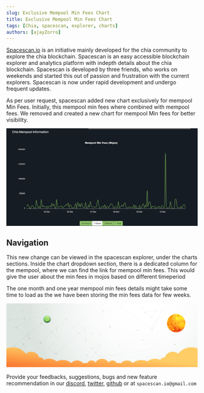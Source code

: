 ```yaml
---
slug: Exclusive Mempool Min Fees Chart
title: Exclusive Mempool Min Fees Chart
tags: [Chia, spacescan, explorer, charts]
authors: [ajayZorro]
---
```


[Spacescan.io](https://www.spacescan.io/) is an initiative mainly developed for the chia community to explore the chia blockchain. Spacescan is an easy accessible blockchain explorer and analytics platform with indepth details about the chia blockchain. Spacescan is developed by three friends, who works on weekends and started this out of passion and frustration 
with the current explorers. Spacescan is now under rapid development and undergo frequent updates.  

As per user request, spacescan added new chart exclusively for mempool Min Fees. Initially, this mempool min fees where combined with mempool fees. We removed and created a new chart for mempool Min fees for better visibility. 

![Chiatothemoon Plushie](./mempoolmin.png)

## Navigation

This new change can be viewed in the spacescan explorer, under the charts sections. Inside the chart dropdown section, there is a dedicated column for the mempool, where we can find the link for mempool min fees. This would give the user about the min fees in mojos based on different timeperiod
 
The one month and one year mempool min fees details might take some time to load as the we have been storing the min fees data for few weeks.

![Chiatothemoon Plushie](./background_non_footer.jpg)

Provide your feedbacks, suggestions, bugs and new feature recommendation in our [discord](https://discord.com/invite/Bb4sj3Bg9P), [twitter](https://twitter.com/spacescan_io), [github](https://github.com/spacescan-io/web/issues) or at `spacescan.io@gmail.com` 

